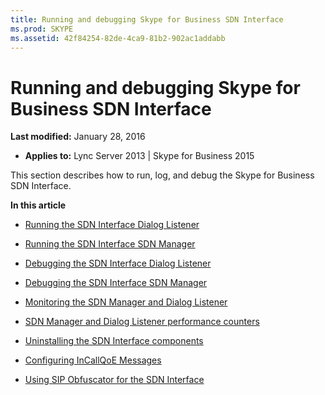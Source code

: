 ```yaml
---
title: Running and debugging Skype for Business SDN Interface
ms.prod: SKYPE
ms.assetid: 42f84254-82de-4ca9-81b2-902ac1addabb
---
```



# Running and debugging Skype for Business SDN Interface

 **Last modified:** January 28, 2016
  
    
    

 * **Applies to:** Lync Server 2013 | Skype for Business 2015
 
This section describes how to run, log, and debug the Skype for Business SDN Interface.
  
    
    

 **In this article**
-  [Running the SDN Interface Dialog Listener](running-the-dialog-listene.md)
    
  
-  [Running the SDN Interface SDN Manager](running-the-sdn-manager.md)
    
  
-  [Debugging the SDN Interface Dialog Listener](debugging-the-dialog-listener.md)
    
  
-  [Debugging the SDN Interface SDN Manager](debugging-the-sdn-manager.md)
    
  
-  [Monitoring the SDN Manager and Dialog Listener](monitoring-the-sdn-manager-and-dialog-listener.md)
    
  
-  [SDN Manager and Dialog Listener performance counters](sdn-manager-and-dialog-listener-performance-counters.md)
    
  
-  [Uninstalling the SDN Interface components](uninstalling-the-sdn-interface-components.md)
    
  
-  [Configuring InCallQoE Messages](configuring-incallqoe-messages.md)
    
  
-  [Using SIP Obfuscator for the SDN Interface](using-sip-obfuscator-for-the-sdn-interface.md)
    
  

